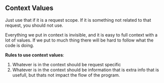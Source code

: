 ## Context Values

Just use that if it is a request scope. If it is something not related to that request, you should not use.

Everything we put in context is invisible, and it is easy to full context with a lot of values. If we put to much thing there will be hard to follow what the code is doing. 

**Rules to use context values**: 

1. Whatever is in the context should be request specific
2.  Whatever is in the context should be information that is extra info that is usefull, but thats not impact the flow of the program.